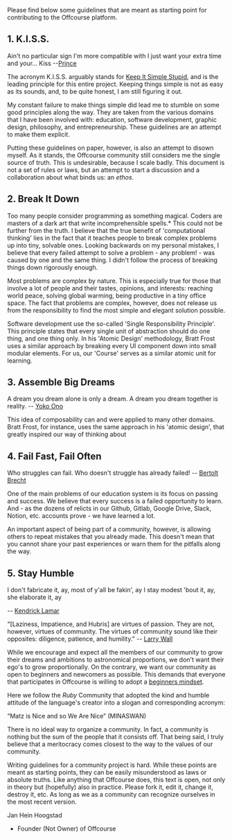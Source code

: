 Please find below some guidelines that are meant as starting point for contributing to the Offcourse platform. 

## 1. K.I.S.S.

Ain't no particular sign I'm more compatible with
I just want your extra time and your...
Kiss
--[Prince](https://genius.com/Prince-and-the-revolution-kiss-lyrics)

The acronym K.I.S.S. arguably stands for [Keep It Simple Stupid](https://nl.wikipedia.org/wiki/KISS-principe), and is the leading principle for this entire project. Keeping things simple is not as easy as its sounds, and, to be quite honest, I am still figuring it out.

My constant failure to make things simple did lead me to stumble on some good principles along the way. They are taken from the various domains that I have been involved with: education, software development, graphic design, philosophy, and entrepreneurship. These guidelines are an attempt to make them explicit.

Putting these guidelines on paper, however, is also an attempt to disown myself. As it stands, the Offcourse community still considers me the single source of truth. This is undesirable, because I scale badly. This document is not a set of rules or laws, but an attempt to start a discussion and a collaboration about what binds us: an _ethos_.

## 2. Break It Down

Too many people consider programming as something magical. Coders are masters of a dark art that write incomprehensible spells.\* This could not be further from the truth. I believe that the true benefit of 'computational thinking' lies in the fact that it teaches people to break complex problems up into tiny, solvable ones. Looking backwards on my personal mistakes, I believe that every failed attempt to solve a problem - any problem! - was caused by one and the same thing. I didn't follow the process of breaking things down rigorously enough.

Most problems are complex by nature. This is especially true for those that involve a lot of people and their tastes, opinions, and interests: reaching world peace, solving global warming, being productive in a tiny office space. The fact that problems are complex, however, does not release us from the responsibility to find the most simple and elegant solution possible.

Software development use the so-called 'Single Responsibility Principle'. This principle states that every single unit of abstraction should do one thing, and one thing only. In his 'Atomic Design' methodology, Bratt Frost uses a similar approach by breaking every UI component down into small modular elements. For us, our 'Course' serves as a similar atomic unit for learning.

## 3. Assemble Big Dreams

A dream you dream alone is only a dream. A dream you dream together is reality.
-- [Yoko Ono](https://en.wikiquote.org/wiki/Yoko_Ono)

This idea of composability can and were applied to many other domains. Bratt Frost, for instance, uses the same approach in his 'atomic design', that greatly inspired our way of thinking about

## 4. Fail Fast, Fail Often

Who struggles can fail. Who doesn't struggle has already failed!
-- [Bertolt Brecht](http://www.azquotes.com/quote/546521)

One of the main problems of our education system is its focus on passing and success. We believe that every success is a failed opportunity to learn.
And - as the dozens of relicts in our Github, Gitlab, Google Drive, Slack, Notion, etc. accounts prove - we have learned a lot.

An important aspect of being part of a community, however, is allowing others to repeat mistakes that you already made. This doesn't mean that you cannot share your past experiences or warn them for the pitfalls along the way.

## 5. Stay Humble

I don't fabricate it, ay, most of y'all be fakin', ay
I stay modest 'bout it, ay, she elaborate it, ay

-- [Kendrick Lamar](https://genius.com/Kendrick-lamar-humble-lyrics)

"[Laziness, Impatience, and Hubris] are virtues of passion. They are not, however, virtues of community.
The virtues of community sound like their opposites: diligence, patience, and humility."
-- [Larry Wall](https://www.perl.com/pub/1998/08/show/onion.html/)

While we encourage and expect all the members of our community to grow their dreams and ambitions to astronomical proportions, we don't want their ego's to grow proportionally. On the contrary, we want our community as open to beginners and newcomers as possible. This demands that everyone that participates in Offcourse is willing to adopt a [beginners mindset](https://en.wikipedia.org/wiki/Shoshin).

Here we follow the _Ruby_ Community that adopted the kind and humble attitude of the language's creator into a slogan and corresponding acronym:

“Matz is Nice and so We Are Nice” (MINASWAN)

There is no ideal way to organize a community. In fact, a community is nothing but the sum of the people that it consists off. That being said, I truly believe that a meritocracy comes closest to the way to the values of our community.

Writing guidelines for a community project is hard. While these points are meant as starting points, they can be easily misunderstood as laws or absolute truths. Like anything that Offcourse does, this text is open, not only in theory but (hopefully) also in practice. Please fork it, edit it, change it, destroy it, etc. As long as we as a community can recognize ourselves in the most recent version.

Jan Hein Hoogstad

- Founder (Not Owner) of Offcourse
